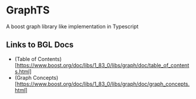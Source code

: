 # GraphTS
A boost graph library like implementation in Typescript

## Links to BGL Docs

- (Table of Contents)[https://www.boost.org/doc/libs/1_83_0/libs/graph/doc/table_of_contents.html]
- (Graph Concepts)[https://www.boost.org/doc/libs/1_83_0/libs/graph/doc/graph_concepts.html]
